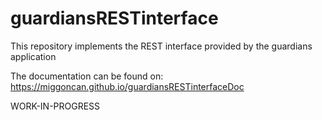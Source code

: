 # guardiansRESTinterface
This repository implements the REST interface provided by the guardians application

The documentation can be found on: <https://miggoncan.github.io/guardiansRESTinterfaceDoc>

WORK-IN-PROGRESS
